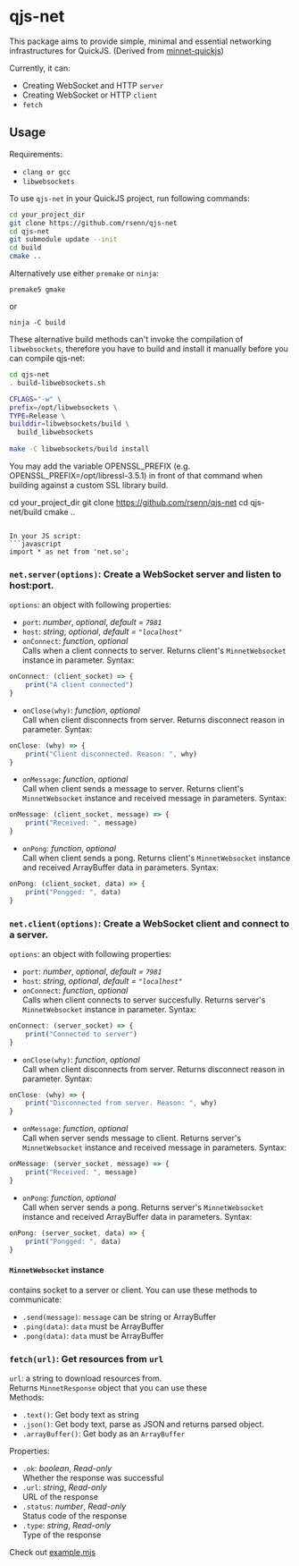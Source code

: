 # qjs-net
This package aims to provide simple, minimal and essential networking infrastructures for QuickJS.
(Derived from [minnet-quickjs](https://github.com/khanhas/minnet-quickjs))

Currently, it can:
- Creating WebSocket and HTTP `server`
- Creating WebSocket or HTTP `client`
- `fetch`

## Usage
Requirements:
- `clang or gcc`
- `libwebsockets`


To use `qjs-net` in your QuickJS project, run following commands:
```bash
cd your_project_dir
git clone https://github.com/rsenn/qjs-net
cd qjs-net
git submodule update --init
cd build
cmake ..
```

Alternatively use either `premake` or `ninja`:

```premake5 gmake```

or 

```ninja -C build```

These alternative build methods can't invoke the compilation of `libwebsockets`, therefore you have to build and install it manually before you can compile qjs-net:

```bash
cd qjs-net
. build-libwebsockets.sh

CFLAGS="-w" \
prefix=/opt/libwebsockets \
TYPE=Release \
builddir=libwebsockets/build \
  build_libwebsockets 
  
make -C libwebsockets/build install
```

You may add the variable OPENSSL_PREFIX (e.g. OPENSSL_PREFIX=/opt/libressl-3.5.1) in front of that command when building against a custom SSL library build.



cd your_project_dir
git clone https://github.com/rsenn/qjs-net
cd qjs-net/build
cmake ..
```

In your JS script:
```javascript
import * as net from 'net.so';
```

### `net.server(options)`: Create a WebSocket server and listen to host:port.
`options`: an object with following properties:
- `port`: *number*, *optional*, *default = `7981`*
- `host`: *string*, *optional*, *default = `"localhost"`*
- `onConnect`: *function*, *optional*  
    Calls when a client connects to server. Returns client's `MinnetWebsocket` instance in parameter. Syntax:
```javascript
onConnect: (client_socket) => {
    print("A client connected")
}
```
- `onClose(why)`: *function*, *optional*  
    Call when client disconnects from server. Returns disconnect reason in parameter. Syntax:
```javascript
onClose: (why) => {
    print("Client disconnected. Reason: ", why)
}
```
- `onMessage`: *function*, *optional*  
   Call when client sends a message to server. Returns client's `MinnetWebsocket` instance and received message in parameters. Syntax:
```javascript
onMessage: (client_socket, message) => {
    print("Received: ", message)
}
```
- `onPong`: *function*, *optional*  
   Call when client sends a pong. Returns client's `MinnetWebsocket` instance and received ArrayBuffer data in parameters. Syntax:
```javascript
onPong: (client_socket, data) => {
    print("Pongged: ", data)
}
```

### `net.client(options)`: Create a WebSocket client and connect to a server.
`options`: an object with following properties:
- `port`: *number*, *optional*, *default = `7981`*
- `host`: *string*, *optional*, *default = `"localhost"`*
- `onConnect`: *function*, *optional*  
    Calls when client connects to server succesfully. Returns server's `MinnetWebsocket` instance in parameter. Syntax:
```javascript
onConnect: (server_socket) => {
    print("Connected to server")
}
```
- `onClose(why)`: *function*, *optional*  
    Call when client disconnects from server. Returns disconnect reason in parameter. Syntax:
```javascript
onClose: (why) => {
    print("Disconnected from server. Reason: ", why)
}
```
- `onMessage`: *function*, *optional*  
   Call when server sends message to client. Returns server's `MinnetWebsocket` instance and received message in parameters. Syntax:
```javascript
onMessage: (server_socket, message) => {
    print("Received: ", message)
}
```
- `onPong`: *function*, *optional*  
   Call when server sends a pong. Returns server's `MinnetWebsocket` instance and received ArrayBuffer data in parameters. Syntax:
```javascript
onPong: (server_socket, data) => {
    print("Pongged: ", data)
}
```

#### `MinnetWebsocket` instance
contains socket to a server or client. You can use these methods to communicate:
- `.send(message)`: `message` can be string or ArrayBuffer
- `.ping(data)`: `data` must be ArrayBuffer
- `.pong(data)`: `data` must be ArrayBuffer

### `fetch(url)`: Get resources from `url`
`url`: a string to download resources from.  
Returns `MinnetResponse` object that you can use these  
Methods:
- `.text()`: Get body text as string
- `.json()`: Get body text, parse as JSON and returns parsed object.
- `.arrayBuffer()`: Get body as an `ArrayBuffer`

Properties:
- `.ok`: *boolean*, *Read-only*  
    Whether the response was successful
- `.url`: *string*, *Read-only*  
    URL of the response
- `.status`: *number*, *Read-only*  
    Status code of the response
- `.type`: *string*, *Read-only*  
    Type of the response 

Check out [example.mjs](./example.mjs)
